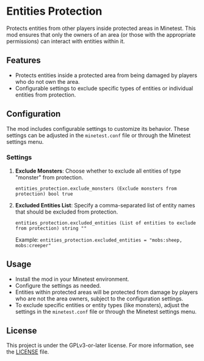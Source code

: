 # Entities Protection

Protects entities from other players inside protected areas in Minetest. This mod ensures that only the owners of an area (or those with the appropriate permissions) can interact with entities within it.

## Features

- Protects entities inside a protected area from being damaged by players who do not own the area.
- Configurable settings to exclude specific types of entities or individual entities from protection.

## Configuration

The mod includes configurable settings to customize its behavior. These settings can be adjusted in the `minetest.conf` file or through the Minetest settings menu.

### Settings

1. **Exclude Monsters**: Choose whether to exclude all entities of type "monster" from protection.

   ```
   entities_protection.exclude_monsters (Exclude monsters from protection) bool true
   ```

2. **Excluded Entities List**: Specify a comma-separated list of entity names that should be excluded from protection.

   ```
   entities_protection.excluded_entities (List of entities to exclude from protection) string ""
   ```

   Example: `entities_protection.excluded_entities = "mobs:sheep, mobs:creeper"`

## Usage

- Install the mod in your Minetest environment.
- Configure the settings as needed.
- Entities within protected areas will be protected from damage by players who are not the area owners, subject to the configuration settings.
- To exclude specific entities or entity types (like monsters), adjust the settings in the `minetest.conf` file or through the Minetest settings menu.

## License

This project is under the GPLv3-or-later license. For more information, see the [LICENSE](./LICENSE) file.
